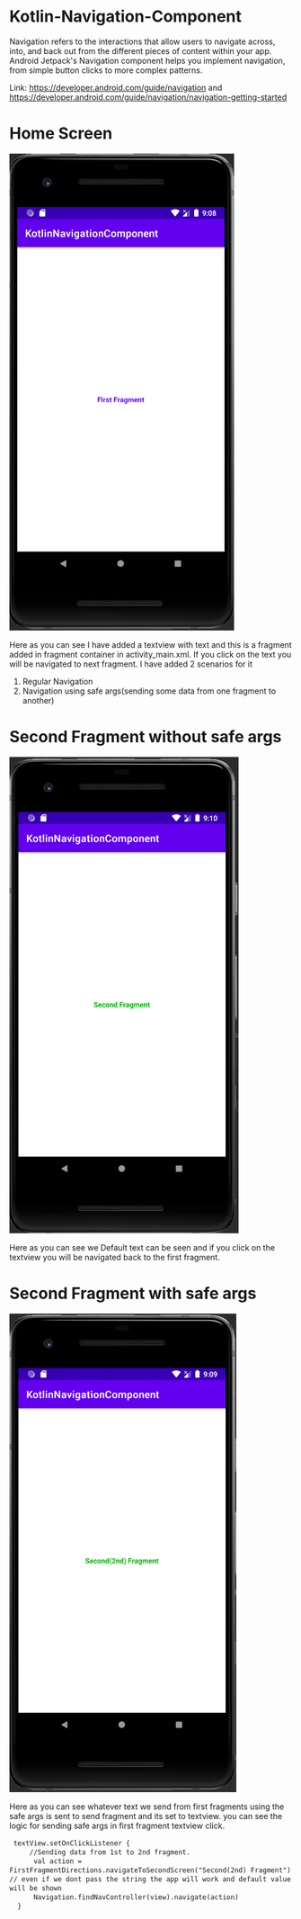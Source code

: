 # Kotlin-Navigation-Component



Navigation refers to the interactions that allow users to navigate across, into, and back out from the different pieces of content within your app. Android Jetpack's Navigation component helps you implement navigation, from simple button clicks to more complex patterns.

Link: https://developer.android.com/guide/navigation and <br/>
            https://developer.android.com/guide/navigation/navigation-getting-started



# Home Screen 
![alt text](/screenshots/home.PNG)

Here as you can see I have added a textview with text and this is a fragment added in fragment container in activity_main.xml. If you click on the text you will be navigated to next fragment. I have added 2 scenarios for it 

1. Regular Navigation
2. Navigation using safe args(sending some data from one fragment to another)

# Second Fragment without safe args

![alt text](/screenshots/second_Frag_witout_safe_args.PNG)

Here as you can see we Default text can be seen and if you click on the textview you will be navigated back to the first fragment.

# Second Fragment with safe args

![alt text](/screenshots/second_fragment.PNG)

Here as you can see whatever text we send from first fragments using the safe args is sent to send fragment and its set to textview. you can see the logic for sending safe args in first fragment textview click. 

```
 textView.setOnClickListener {
     //Sending data from 1st to 2nd fragment.
      val action = FirstFragmentDirections.navigateToSecondScreen("Second(2nd) Fragment") // even if we dont pass the string the app will work and default value will be shown
      Navigation.findNavController(view).navigate(action)
  }
```

